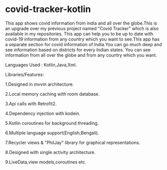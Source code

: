 # covid-tracker-kotlin
This app shows covid information from india and all over the globe.This is an upgrade over my previous project named "Covid Tracker" which is also available in my repositories.
This app can help you to be up to date with covid-19 information from any country which you want to see.This app has a separate section for covid information of India.You can go much deep and see information based on districts for every Indian states.
You can see information from all over the globe and from any country which you want.

Languages Used : Kotlin,Java,Xml.

Libraries/Features:

1.Designed in mvvm architecture.

2.Local memory caching with room database.

3.Api calls with Retrofit2.

4.Dependency injection with kodein.

5.Kotlin coroutines for background threading.

6.Multiple language support(English,Bengali).

7.Recycler views & "PhilJay" library for graphical representations.

8.Designed with single activity architecture.

9.LiveData,view models,coroutines etc.
